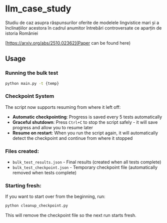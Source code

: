 # llm_case_study

Studiu de caz asupra răspunsurilor oferite de modelele lingvistice mari și a înclinațiilor acestora în cadrul anumitor întrebări controversate ce aparțin de istoria României

[https://arxiv.org/abs/2510.02362](Paper can be found here)

## Usage

### Running the bulk test

```bash
python main.py -t {temp}
```

### Checkpoint System

The script now supports resuming from where it left off:

-   **Automatic checkpointing**: Progress is saved every 5 tests automatically
-   **Graceful shutdown**: Press `Ctrl+C` to stop the script safely - it will save progress and allow you to resume later
-   **Resume on restart**: When you run the script again, it will automatically detect the checkpoint and continue from where it stopped

### Files created:

-   `bulk_test_results.json` - Final results (created when all tests complete)
-   `bulk_test_checkpoint.json` - Temporary checkpoint file (automatically removed when tests complete)

### Starting fresh:

If you want to start over from the beginning, run:

```bash
python cleanup_checkpoint.py
```

This will remove the checkpoint file so the next run starts fresh.

